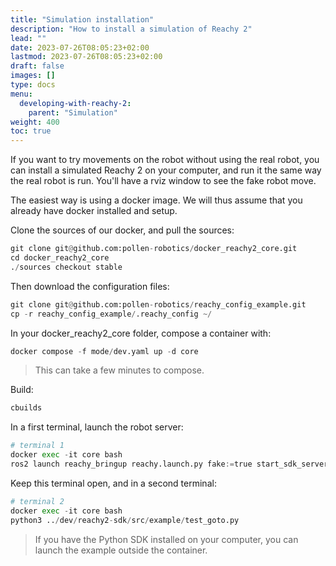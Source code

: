 ```yaml
---
title: "Simulation installation"
description: "How to install a simulation of Reachy 2"
lead: ""
date: 2023-07-26T08:05:23+02:00
lastmod: 2023-07-26T08:05:23+02:00
draft: false
images: []
type: docs
menu:
  developing-with-reachy-2:
    parent: "Simulation"
weight: 400
toc: true
---
```


If you want to try movements on the robot without using the real robot, you can install a simulated Reachy 2 on your computer, and run it the same way the real robot is run. You'll have a rviz window to see the fake robot move. 

The easiest way is using a docker image. We will thus assume that you already have docker installed and setup.

Clone the sources of our docker, and pull the sources:
```python
git clone git@github.com:pollen-robotics/docker_reachy2_core.git  
cd docker_reachy2_core  
./sources checkout stable  
```

Then download the configuration files:
```python
git clone git@github.com:pollen-robotics/reachy_config_example.git
cp -r reachy_config_example/.reachy_config ~/
```

In your docker_reachy2_core folder, compose a container with:
```python
docker compose -f mode/dev.yaml up -d core
```
> This can take a few minutes to compose.

Build:
```python
cbuilds
```


In a first terminal, launch the robot server:
```python
# terminal 1
docker exec -it core bash
ros2 launch reachy_bringup reachy.launch.py fake:=true start_sdk_server:=true start_rviz:=true
```
Keep this terminal open, and in a second terminal:
```python
# terminal 2
docker exec -it core bash
python3 ../dev/reachy2-sdk/src/example/test_goto.py
```
> If you have the Python SDK installed on your computer, you can launch the example outside the container.

